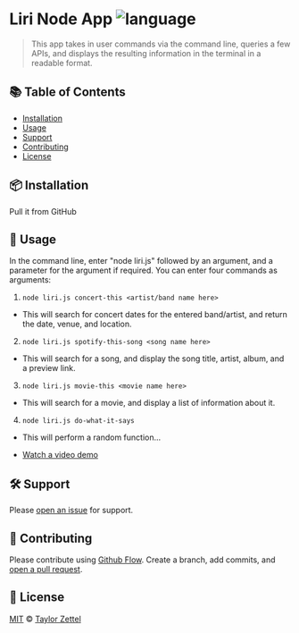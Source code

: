 # Liri Node App ![language](https://img.shields.io/badge/language-javascript-blue.svg)

> This app takes in user commands via the command line, queries a few APIs, and displays the resulting information in the terminal in a readable format.

## :books: Table of Contents

- [Installation](#package-installation)
- [Usage](#rocket-usage)
- [Support](#hammer_and_wrench-support)
- [Contributing](#memo-contributing)
- [License](#scroll-license)

## :package: Installation

Pull it from GitHub

## :rocket: Usage

In the command line, enter "node liri.js" followed by an argument, and a parameter for the argument if required. You can enter four commands as arguments:

1. `node liri.js concert-this <artist/band name here>`
  * This will search for concert dates for the entered band/artist, and return the date, venue, and location.

2. `node liri.js spotify-this-song <song name here>`
  * This will search for a song, and display the song title, artist, album, and a preview link.

3. `node liri.js movie-this <movie name here>`
  * This will search for a movie, and display a list of information about it.

4. `node liri.js do-what-it-says`
  * This will perform a random function...

* [Watch a video demo](https://www.youtube.com/watch?v=5eHchJNLqhs&feature=youtu.be)



## :hammer_and_wrench: Support

Please [open an issue](https://github.com/tbo72787/liri-node-app/issues/new) for support.

## :memo: Contributing

Please contribute using [Github Flow](https://guides.github.com/introduction/flow/). Create a branch, add commits, and [open a pull request](https://github.com/tbo72787/liri-node-app/compare/).

## :scroll: License

[MIT](LICENSE) © [Taylor Zettel](https://github.com/tbo72787)
